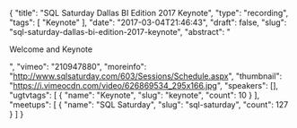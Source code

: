 {
  "title": "SQL Saturday Dallas BI Edition 2017 Keynote",
  "type": "recording",
  "tags": [
    "Keynote"
  ],
  "date": "2017-03-04T21:46:43",
  "draft": false,
  "slug": "sql-saturday-dallas-bi-edition-2017-keynote",
  "abstract": "<p>Welcome and Keynote</p>",
  "vimeo": "210947880",
  "moreinfo": "http://www.sqlsaturday.com/603/Sessions/Schedule.aspx",
  "thumbnail": "https://i.vimeocdn.com/video/626869534_295x166.jpg",
  "speakers": [],
  "ugtvtags": [
    {
      "name": "Keynote",
      "slug": "keynote",
      "count": 10
    }
  ],
  "meetups": [
    {
      "name": "SQL Saturday",
      "slug": "sql-saturday",
      "count": 127
    }
  ]
}